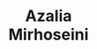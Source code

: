 ---
layout: page
title: <b>Azalia</b> <br> Mirhoseini
description: Stanford, Google DeepMind
img: assets/img/azalia.jpg
redirect: http://azaliamirhoseini.com
importance: 5
category: speaker
---